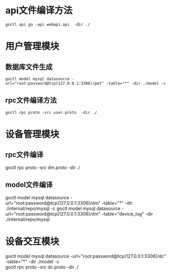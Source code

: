 # api文件编译方法
```shell script
goctl api go -api webapi.api  -dir ./
```
# 用户管理模块
## 数据库文件生成
```shell script
goctl model mysql datasource -url="root:password@tcp(127.0.0.1:3306)/pet" -table="*" -dir ./model -c
```
## rpc文件编译方法
```shell script
goctl rpc proto -src user.proto  -dir ./
```

# 设备管理模块
##  rpc文件编译
goctl rpc proto -src dm.proto  -dir ./
## model文件编译
goctl model mysql datasource -url="root:password@tcp(127.0.0.1:3306)/dm" -table="*" -dir ./internal/repo/mysql -c goctl
model mysql datasource -url="root:password@tcp(127.0.0.1:3306)/dm" -table="device_log" -dir ./internal/repo/mysql

# 设备交互模块
goctl model mysql datasource -url="root:password@tcp(127.0.0.1:3306)/dc" -table="*" -dir ./model -c  
goctl rpc proto -src dc.proto  -dir ./